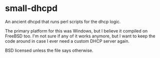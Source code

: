 # small-dhcpd
An ancient dhcpd that runs perl scripts for the dhcp logic.

The primary platform for this was Windows, but I believe it
compiled on FreeBSD too. I'm not sure if any of it works
anymore, but I want to keep the code around in case I ever
need a custom DHCP server again.

BSD licensed unless the file says otherwise.
